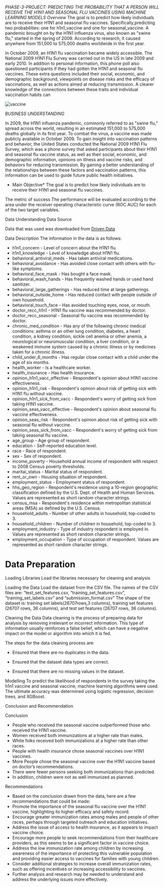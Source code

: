 _PHASE-3-PROJECT: PREDICTING THE PROBABILITY THAT A PERSON WILL RECEIVE THE H1N1 AND SEASONAL FLU VACCINES USING MACHINE LEARNING MODELS_
_Overview_
The goal is to predict how likely individuals are to receive their H1N1 and seasonal flu vaccines. 
Specifically,predicting two probabilities: one for h1n1_vaccine and one for seasonal_vaccine.
A pandemic brought on by the H1N1 influenza virus, also known as "swine flu," started in the spring of 2009. According to research, it caused anywhere from 151,000 to 575,000 deaths worldwide in the first year.

In October 2009, an H1N1 flu vaccination became widely accessible. The National 2009 H1N1 Flu Survey was carried out in the US in late 2009 and early 2010. In addition to personal information, this phone poll also questioned participants if they had gotten the H1N1 and seasonal flu vaccines. These extra questions included their social, economic, and demographic background, viewpoints on disease risks and the efficacy of vaccinations, as well as actions aimed at reducing transmission. A clearer knowledge of the connections between these traits and individual vaccination habits can

![vaccine](https://user-images.githubusercontent.com/22881701/218325070-031d25c5-359c-4aa0-bdb4-b4ea5097857a.jpg)



*BUSINESS UNDERSTANDING*

In 2009, the H1N1 influenza pandemic, commonly referred to as "swine flu," spread across the world, resulting in an estimated 151,000 to 575,000 deaths globally in its first year. To combat the virus, a vaccine was made publicly available in October 2009. To gain insight into vaccination patterns and behavior, the United States conducted the National 2009 H1N1 Flu Survey, which was a phone survey that asked participants about their H1N1 and seasonal flu vaccine status, as well as their social, economic, and demographic information, opinions on illness and vaccine risks, and behaviors for reducing transmission. By gaining a better understanding of the relationships between these factors and vaccination patterns, this information can be used to guide future public health initiatives.



* Main Objective* 
The goal is to predict how likely individuals are to receive their H1N1 and seasonal flu vaccines. 

The metric of success
The performance will be evaluated according to the area under the receiver operating characteristic curve (ROC AUC) for each of the two target variables.


Data Understanding
Data Source

Data that was used was downloaded from  [Driven Data](https://www.drivendata.org/competitions/66/flu-shot-learning/page/210/)


Data Description
The information in the data is as follows:
* h1n1_concern - Level of concern about the H1N1 flu.
* h1n1_knowledge - Level of knowledge about H1N1 flu.
* behavioral_antiviral_meds - Has taken antiviral medications. 
* behavioral_avoidance - Has avoided close contact with others with flu-like symptoms. 
* behavioral_face_mask - Has bought a face mask. 
* behavioral_wash_hands - Has frequently washed hands or used hand sanitizer. 
* behavioral_large_gatherings - Has reduced time at large gatherings. 
* behavioral_outside_home - Has reduced contact with people outside of own household. 
* behavioral_touch_face - Has avoided touching eyes, nose, or mouth. 
* doctor_recc_h1n1 - H1N1 flu vaccine was recommended by doctor.
* doctor_recc_seasonal - Seasonal flu vaccine was recommended by doctor. 
* chronic_med_condition - Has any of the following chronic medical conditions: asthma or an other lung condition, diabetes, a heart condition, a kidney condition, sickle cell anemia or other anemia, a neurological or neuromuscular condition, a liver condition, or a weakened immune system caused by a chronic illness or by medicines taken for a chronic illness. 
* child_under_6_months - Has regular close contact with a child under the age of six months. 
* health_worker - Is a healthcare worker. 
* health_insurance - Has health insurance. 
* opinion_h1n1_vacc_effective - Respondent's opinion about H1N1 vaccine effectiveness.
* opinion_h1n1_risk - Respondent's opinion about risk of getting sick with H1N1 flu without vaccine.
* opinion_h1n1_sick_from_vacc - Respondent's worry of getting sick from taking H1N1 vaccine.
* opinion_seas_vacc_effective - Respondent's opinion about seasonal flu vaccine effectiveness.
* opinion_seas_risk - Respondent's opinion about risk of getting sick with seasonal flu without vaccine.
* opinion_seas_sick_from_vacc - Respondent's worry of getting sick from taking seasonal flu vaccine.
* age_group - Age group of respondent.
* education - Self-reported education level.
* race - Race of respondent.
* sex - Sex of respondent.
* income_poverty - Household annual income of respondent with respect to 2008 Census poverty thresholds.
* marital_status - Marital status of respondent.
* rent_or_own - Housing situation of respondent.
* employment_status - Employment status of respondent.
* hhs_geo_region - Respondent's residence using a 10-region geographic classification defined by the U.S. Dept. of Health and Human Services. Values are represented as short random character strings.
* census_msa - Respondent's residence within metropolitan statistical areas (MSA) as defined by the U.S. Census.
* household_adults - Number of other adults in household, top-coded to 3.
* household_children - Number of children in household, top-coded to 3.
* employment_industry - Type of industry respondent is employed in. Values are represented as short random character strings.
* employment_occupation - Type of occupation of respondent. Values are represented as short random character strings.



# Data Preparation

Loading Libraries
Load the libraries necessary for cleaning and analysis

Loading the Data
Load the dataset from the CSV file. The names of the CSV files are: “test_set_features.csv, “training_set_features.csv”, “training_set_labels.csv” and “submission_format.csv”
The shape of the dataset is: training set labels(26707rows,3 columns), training set features (26707 rows, 36 columns), and test set features (26707 rows, 36 columns). 

Cleaning the Data
Data cleaning is the process of preparing data for analysis by removing irrelevant or incorrect information. This type of information usually reinforces a false belief, which can have a negative impact on the model or algorithm into which it is fed.


The steps for the data cleaning process are:

* Ensured that there are no duplicates in the data.

* Ensured that the dataset data types are correct.

* Ensured that there are no missing values in the dataset.


Modelling
To predict the likelihood of respondents in the survey taking the h1n1 vaccine and seasonal vaccine, machine learning algorithms were used.
The ultimate accuracy was determined using logistic regression, decision trees, and XGBoost.






Conclusion and Recommendation 

Conclusion

* People who received the seasonal vaccine outperformed those who received the H1N1 vaccine.
* Women received both immunizations at a higher rate than males.
* White folks received both immunizations at a higher rate than other races.
* People with health insurance chose seasonal vaccines over H1N1 vaccines.
* More People chose the seasonal vaccine over the H1N1 vaccine based on doctor’s recommendations.
* There were fewer persons seeking both immunizations than predicted.
* In addition, children were not as well immunized as planned.

Recommendations 
* Based on the conclusion drawn from the data, here are a few recommendations that could be made:
* Promote the importance of the seasonal flu vaccine over the H1N1 vaccine, highlighting its higher efficacy and safety record.
* Encourage greater immunization rates among males and people of other races, perhaps through targeted outreach and education initiatives.
* Address the issue of access to health insurance, as it appears to impact vaccine choice.
* Encourage more people to seek recommendations from their healthcare providers, as this seems to be a significant factor in vaccine choice.
* Address the low immunization rate among children by increasing awareness of the importance of protecting this vulnerable population and providing easier access to vaccines for families with young children.
* Consider additional strategies to increase overall immunization rates, such as offering incentives or increasing accessibility to vaccines.
* Further analysis and research may be needed to understand and address the underlying issues more effectively.





